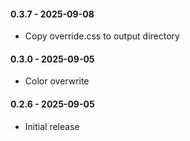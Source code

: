 #### 0.3.7 - 2025-09-08
* Copy override.css to output directory
#### 0.3.0 - 2025-09-05
* Color overwrite
#### 0.2.6 - 2025-09-05
* Initial release
